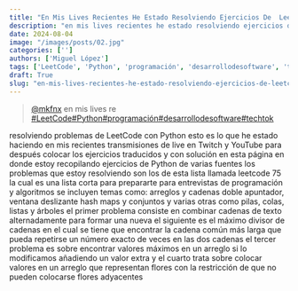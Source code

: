 ```yaml
---
title: "En Mis Lives Recientes He Estado Resolviendo Ejercicios De  Leetcode"
description: "en mis lives recientes he estado resolviendo ejercicios de  leetcode"
date: 2024-08-04
image: "/images/posts/02.jpg"
categories: ['']
authors: ['Miguel López']
tags: ['LeetCode', 'Python', 'programación', 'desarrollodesoftware', 'techtok']
draft: True
slug: "en-mis-lives-recientes-he-estado-resolviendo-ejercicios-de-leetcode"
---
```


<blockquote class="tiktok-embed" cite="{https://www.tiktok.com/@mkfnx/video/7397162429651684613}" data-video-id="7397162429651684613" style="max-width: 605px;min-width: 325px;" > <section> <a target="_blank" title="@mkfnx" href="https://www.tiktok.com/@mkfnx?refer=embed">@mkfnx</a> en mis lives re </section> <a title="LeetCode" target="_blank" href="https://www.tiktok.com/tag/LeetCode?refer=embed">#LeetCode</a><a title="Python" target="_blank" href="https://www.tiktok.com/tag/Python?refer=embed">#Python</a><a title="programación" target="_blank" href="https://www.tiktok.com/tag/programación?refer=embed">#programación</a><a title="desarrollodesoftware" target="_blank" href="https://www.tiktok.com/tag/desarrollodesoftware?refer=embed">#desarrollodesoftware</a><a title="techtok" target="_blank" href="https://www.tiktok.com/tag/techtok?refer=embed">#techtok</a> </blockquote> <script async src="https://www.tiktok.com/embed.js"></script>

resolviendo problemas de LeetCode con Python esto es lo que he estado haciendo en mis recientes transmisiones de live en Twitch y YouTube para después colocar los ejercicios  traducidos y con solución en esta página  en donde estoy recopilando ejercicios de Python de varias fuentes los problemas que estoy resolviendo son los de esta lista llamada leetcode 75 la cual es una lista corta para prepararte para entrevistas de programación y algoritmos se incluyen temas como: arreglos y cadenas doble apuntador, ventana deslizante hash maps y conjuntos y varias otras  como pilas, colas, listas y árboles el primer problema consiste en combinar cadenas de texto alternadamente para formar una nueva el siguiente es el máximo divisor de cadenas en el cual se tiene que encontrar la cadena común más larga que pueda repetirse un número exacto de veces en las dos cadenas el tercer problema es sobre encontrar  valores máximos en un arreglo si lo modificamos añadiendo un valor extra y el cuarto trata sobre colocar valores en un arreglo que representan flores con la restricción de que no pueden colocarse flores adyacentes 